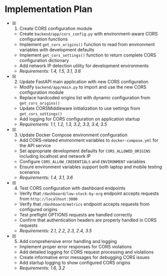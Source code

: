 # Implementation Plan

- [x] 1. Create CORS configuration module








  - Create `backend/app/cors_config.py` with environment-aware CORS configuration functions
  - Implement `get_cors_origins()` function to read from environment variables with development defaults
  - Implement `get_cors_settings()` function to return complete CORS configuration dictionary
  - Add network IP detection utility for development environments
  - _Requirements: 1.4, 1.5, 3.1, 3.6_

- [x] 2. Update FastAPI main application with new CORS configuration








  - Modify `backend/app/main.py` to import and use the new CORS configuration module
  - Replace hardcoded origins list with dynamic configuration from `get_cors_origins()`
  - Update CORSMiddleware initialization to use settings from `get_cors_settings()`
  - Add logging for CORS configuration on application startup
  - _Requirements: 1.1, 1.2, 1.3, 3.2, 3.3, 3.4, 3.5_

- [x] 3. Update Docker Compose environment configuration





  - Add CORS-related environment variables to `docker-compose.yml` for the API service
  - Set appropriate development defaults for `CORS_ALLOWED_ORIGINS` including localhost and network IP
  - Configure `CORS_ALLOW_CREDENTIALS` and `ENVIRONMENT` variables
  - Ensure environment variables support both laptop and mobile testing scenarios
  - _Requirements: 1.4, 3.1, 3.6_

- [x] 4. Test CORS configuration with dashboard endpoints








  - Verify that `/dashboard/low-stock-by-org` endpoint accepts requests from `http://localhost:3000`
  - Verify that `/dashboard/metrics` endpoint accepts requests from configured origins
  - Test preflight OPTIONS requests are handled correctly
  - Confirm that authentication headers are properly handled in CORS requests
  - _Requirements: 2.1, 2.2, 2.3, 2.4, 3.5_

- [x] 5. Add comprehensive error handling and logging





  - Implement proper error responses for CORS violations
  - Add detailed logging for CORS request processing and violations
  - Create informative error messages for debugging CORS issues
  - Add startup logging to show configured CORS origins
  - _Requirements: 1.6, 3.2_